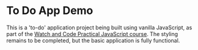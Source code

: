 # To Do App Demo

This is a 'to-do' application project being built using vanilla JavaScript, as part of the <a href="https://watchandcode.com/p/practical-javascript">Watch and Code Practical JavaScript course</a>. The styling remains to be completed, but the basic application is fully functional.
